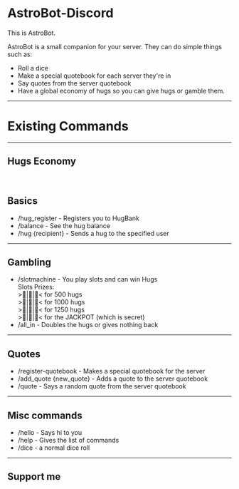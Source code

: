 # AstroBot-Discord

This is AstroBot.

AstroBot is a small companion for your server. They can do simple things such as:

<ul>
    <li>Roll a dice</li>
    <li>Make a special quotebook for each server they're in</li>
    <li>Say quotes from the server quotebook</li>
    <li>Have a global economy of hugs so you can give hugs or gamble them.</li>
</ul>

<hr>

<h1>Existing Commands</h1>

<hr>

<h2>Hugs Economy</h2>

<br>

<h2>Basics</h2>
<ul>
    <li>/hug_register - Registers you to HugBank</li>
    <li>/balance - See the hug balance</li>
    <li>/hug {recipient} - Sends a hug to the specified user</li>
</ul>
<hr>

<h2>Gambling</h2>
<ul>
    <li>/slotmachine - You play slots and can win Hugs
    <br>
    Slots Prizes: <br>
    >🍇|🍇|🍇< for 500 hugs <br>
    >🍒|🍒|🍒< for 1000 hugs <br>
    >🍓|🍓|🍓< for 1250 hugs <br>
    >🍉|🍉|🍉< for the JACKPOT (which is secret) <br>
    </li>
    <li>/all_in - Doubles the hugs or gives nothing back</li>
</ul>
<hr>

<h2>Quotes</h2>
<ul>
    <li>/register-quotebook - Makes a special quotebook for the server</li>
    <li>/add_quote {new_quote} - Adds a quote to the server quotebook</li>
    <li>/quote - Says a random quote from the server quotebook</li>
</ul>
<hr>

<h2>Misc commands</h2>

<ul>
    <li>/hello - Says hi to you</li>
    <li>/help - Gives the list of commands</li>
    <li>/dice - a normal dice roll</li>
</ul>

<hr>

<h2>Support me</h2>

<br>

<script type="text/javascript" src="https://cdnjs.buymeacoffee.com/1.0.0/button.prod.min.js" data-name="bmc-button" data-slug="mircea35" data-color="#FFDD00" data-emoji="☕"  data-font="Arial" data-text="Buy me a coffee" data-outline-color="#000000" data-font-color="#000000" data-coffee-color="#ffffff" ></script>
